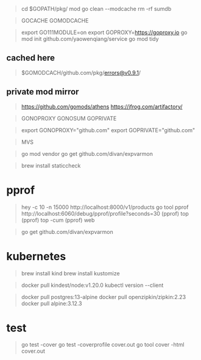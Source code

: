 > cd $GOPATH/pkg/
>  mod
> go clean --modcache
> rm -rf sumdb

> GOCACHE
> GOMODCACHE

> export GO111MODULE=on
> export GOPROXY=https://goproxy.io
> go mod init github.com/yaowenqiang/service
> go mod tidy

## cached here

> $GOMODCACH/github.com/pkg/errors@v0.9.1/

## private mod mirror

> https://github.com/gomods/athens
> https://jfrog.com/artifactory/

> GONOPROXY
> GONOSUM
> GOPRIVATE

> export GONOPROXY="github.com"
> export GOPRIVATE="github.com"

> MVS 

> go mod vendor
> go get github.com/divan/expvarmon

> brew install  staticcheck

# pprof
> hey -c 10 -n 15000 http://localhost:8000/v1/products
> go tool pprof http://localhost:6060/debug/pprof/profile?seconds=30
> (pprof) top
> (pprof) top -cum
> (pprof) web

> go get github.com/divan/expvarmon
> 

# kubernetes


> brew install kind
> brew install kustomize

> docker pull kindest/node:v1.20.0
> kubectl version --client

> docker pull postgres:13-alpine
> docker pull openzipkin/zipkin:2.23
> docker pull alpine:3.12.3

# test 
> go test -cover
> go test -coverprofile cover.out
> go tool cover -html cover.out
